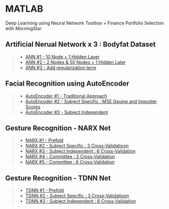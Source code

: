 # MATLAB
Deep Learining using Neural Network Toolbox + Finance Portfolio Selection with MorningStar

## Artificial Nerual Network x 3 : Bodyfat Dataset 
> * <a href="https://github.com/datarocksAmy/MATLAB/blob/master/Artificial%20Neural%20Network/NNminiProject1_a.m">ANN #1 - 10 Node + 1 Hidden Layer</a> </br>
> * <a href="https://github.com/datarocksAmy/MATLAB/blob/master/Artificial%20Neural%20Network/NNminiProject1_b.m">ANN #2 - 2 Nodes & 50 Nodes + 1 Hidden Later</a> </br>
> * <a href="https://github.com/datarocksAmy/MATLAB/blob/master/Artificial%20Neural%20Network/NNminiProject1_c.m">ANN #3 - Add regularization term</a> </br>

## Facial Recognition using AutoEncoder
> * <a href="https://github.com/datarocksAmy/MATLAB/tree/master/Facial%20Recognition/AutoEncoder%20OldSchool">AutoEncoder #1 - Traditional Approach</a> </br>
> * <a href="https://github.com/datarocksAmy/MATLAB/blob/master/Facial%20Recognition/AutoEncoder%20Part%20A/AutoEncoder_PartA.m">AutoEncoder #2 - Subject Specific : MSE Geuine and Imposter Scores </a> </br>
> * <a href="https://github.com/datarocksAmy/MATLAB/blob/master/Facial%20Recognition/AutoEncoder%20Part%20B/AutoEncoder_PartB.m">AutoEncoder #3 -  Subject Independent</a> </br>

## Gesture Recognition - NARX Net
> * <a href="https://github.com/datarocksAmy/MATLAB/tree/master/Gesture%20Recognition-NARX/Pre-Fold">NARX #1 - Prefold</a> </br>
> * <a href="https://github.com/datarocksAmy/MATLAB/tree/master/Gesture%20Recognition-NARX/Subject%20Specific%20-%203CV">NARX #2 - Subject Specific : 3 Cross-Validatioon</a> </br>
> * <a href="https://github.com/datarocksAmy/MATLAB/tree/master/Gesture%20Recognition-NARX/Subject%20Independent%20-%206CV">NARX #3 -  Subject Independent : 6 Cross-Validation</a> </br>
> * <a href="https://github.com/datarocksAmy/MATLAB/tree/master/Gesture%20Recognition-NARX/Committee/3CV">NARX #4 -  Committee : 3 Cross-Validation</a> </br>
> * <a href="https://github.com/datarocksAmy/MATLAB/tree/master/Gesture%20Recognition-NARX/Committee/6CV">NARX #5 -  Committee : 6 Cross-Validation</a> </br>

## Gesture Recognition - TDNN Net
> * <a href="https://github.com/datarocksAmy/MATLAB/tree/master/Gesture%20Recognition-TDNN/Prefold">TDNN #1 - Prefold</a> </br>
> * <a href="https://github.com/datarocksAmy/MATLAB/tree/master/Gesture%20Recognition-TDNN/Subject%20Specific-3CV">TDNN #2 - Subject Specific : 3 Cross-Validatioon</a> </br>
> * <a href="https://github.com/datarocksAmy/MATLAB/tree/master/Gesture%20Recognition-TDNN/Subject%20Independent-6CV">TDNN #3 -  Subject Independent : 6 Cross-Validation</a> </br>
